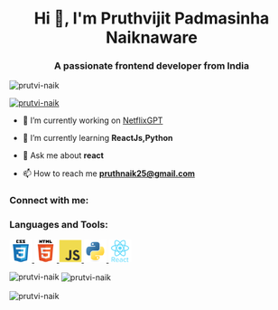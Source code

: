 <h1 align="center">Hi 👋, I'm Pruthvijit Padmasinha Naiknaware</h1>
<h3 align="center">A passionate frontend developer from India</h3>

<p align="left"> <img src="https://komarev.com/ghpvc/?username=prutvi-naik&label=Profile%20views&color=0e75b6&style=flat" alt="prutvi-naik" /> </p>

<p align="left"> <a href="https://github.com/ryo-ma/github-profile-trophy"><img src="https://github-profile-trophy.vercel.app/?username=prutvi-naik" alt="prutvi-naik" /></a> </p>

- 🔭 I’m currently working on [NetflixGPT](https://netflexgpt.netlify.app/)

- 🌱 I’m currently learning **ReactJs,Python**

- 💬 Ask me about **react**

- 📫 How to reach me **pruthnaik25@gmail.com**

<h3 align="left">Connect with me:</h3>
<p align="left">
</p>

<h3 align="left">Languages and Tools:</h3>
<p align="left"> <a href="https://www.w3schools.com/css/" target="_blank" rel="noreferrer"> <img src="https://raw.githubusercontent.com/devicons/devicon/master/icons/css3/css3-original-wordmark.svg" alt="css3" width="40" height="40"/> </a> <a href="https://www.w3.org/html/" target="_blank" rel="noreferrer"> <img src="https://raw.githubusercontent.com/devicons/devicon/master/icons/html5/html5-original-wordmark.svg" alt="html5" width="40" height="40"/> </a> <a href="https://developer.mozilla.org/en-US/docs/Web/JavaScript" target="_blank" rel="noreferrer"> <img src="https://raw.githubusercontent.com/devicons/devicon/master/icons/javascript/javascript-original.svg" alt="javascript" width="40" height="40"/> </a> <a href="https://www.python.org" target="_blank" rel="noreferrer"> <img src="https://raw.githubusercontent.com/devicons/devicon/master/icons/python/python-original.svg" alt="python" width="40" height="40"/> </a> <a href="https://reactjs.org/" target="_blank" rel="noreferrer"> <img src="https://raw.githubusercontent.com/devicons/devicon/master/icons/react/react-original-wordmark.svg" alt="react" width="40" height="40"/> </a> </p>

<p><img align="left" src="https://github-readme-stats.vercel.app/api/top-langs?username=prutvi-naik&show_icons=true&locale=en&layout=compact" alt="prutvi-naik" /></p>

<p>&nbsp;<img align="center" src="https://github-readme-stats.vercel.app/api?username=prutvi-naik&show_icons=true&locale=en" alt="prutvi-naik" /></p>

<p><img align="center" src="https://github-readme-streak-stats.herokuapp.com/?user=prutvi-naik&" alt="prutvi-naik" /></p>
